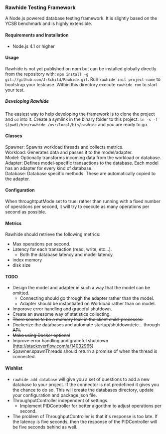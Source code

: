 ### Rawhide Testing Framework
A Node.js powered database testing framework. It is slightly based on the YCSB benchmark and is highly extensible.

#### Requirements and Installation
- Node.js 4.1 or higher

#### Usage
Rawhide is not yet published on npm but can be installed globally directly from the repository with: `npm install -g git://github.com/JrSchild/Rawhide.git`. Run `rawhide init project-name` to bootstrap your testcase. Within this directory execute `rawhide run` to start your test.

##### Developing Rawhide
The easiest way to help developing the framework is to clone the project and `cd` into it. Create a symlink in the binary folder to this project: `ln -s -f $(pwd)/bin/rawhide /usr/local/bin/rawhide` and you are ready to go.

#### Classes
Spawner: Spawns workload threads and collects metrics.  
Workload: Generates data and passes it to the model/adapter.   
Model: Optionally transforms incoming data from the workload or database.  
Adapter: Defines model-specific transactions to the database. Each model has an adapter for every kind of database.  
Database: Database specific methods. These are automatically copied to the adapter.  

#### Configuration
When throughtputMode set to true: rather than running with a fixed number of operations per second, it will try to execute as many operations per second as possible.

#### Metrics
Rawhide should retrieve the following metrics:
- Max operations per second.
- Latency for each transaction (read, write, etc...).
	- Both the database latency and model latency.
- index memory
- disk size

#### TODO
- Design the model and adapter in such a way that the model can be omitted.
	- Connecting should go through the adapter rather than the model.
	- Adapter should be instantiated on Workload rather than on model.
- Imporove error handling and graceful shutdown.
- Create an awesome way of statistics collecting.
- ~~There seems to be a memory leak in the client child-processes.~~
- ~~Dockerize the databases and automate startup/shutdown/etc... through API.~~
- ~~Make using Docker optional~~
- Improve error handling and graceful shutdown (http://stackoverflow.com/a/14032965)
- Spawner.spawnThreads should return a promise of when the thread is connected.

#### Wishlist
- `rawhide add database` will give you a set of questions to add a new database to your project. If the connector is not predefined it gives you the chance to do so. This will create the databases directory, update your configuration and package.json file.
- ThroughputController independent of settings.
	- Implement PIDController for better algorithm to adjust operations per second.
- The problem of ThroughputController is that it's response is too late. If the latency is five seconds, then the response of the PIDController will be five seconds behind as well.
